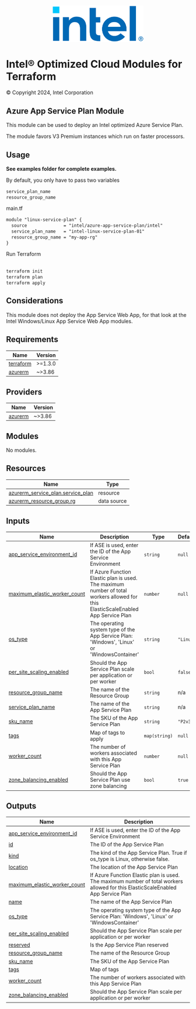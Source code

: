 
<p align="center">
  <img src="https://github.com/intel/terraform-intel-azure-app-service-plan/blob/main/images/logo-classicblue-800px.png?raw=true" alt="Intel Logo" width="250"/>
</p>

# Intel® Optimized Cloud Modules for Terraform

© Copyright 2024, Intel Corporation

## Azure App Service Plan Module

This module can be used to deploy an Intel optimized Azure Service Plan.

The module favors V3 Premium instances which run on faster processors.

## Usage

**See examples folder for complete examples.**

By default, you only have to pass two variables

```hcl
service_plan_name
resource_group_name      
```

main.tf

```hcl
module "linux-service-plan" {
  source              = "intel/azure-app-service-plan/intel"
  service_plan_name   = "intel-linux-service-plan-01"
  resource_group_name = "my-app-rg"
}
```

Run Terraform

```hcl

terraform init  
terraform plan
terraform apply 
```

## Considerations

This module does not deploy the App Service Web App, for that look at the Intel Windows/Linux App Service Web App modules.

<!-- BEGIN_TF_DOCS -->
## Requirements

| Name | Version |
|------|---------|
| <a name="requirement_terraform"></a> [terraform](#requirement\_terraform) | >=1.3.0 |
| <a name="requirement_azurerm"></a> [azurerm](#requirement\_azurerm) | ~>3.86 |

## Providers

| Name | Version |
|------|---------|
| <a name="provider_azurerm"></a> [azurerm](#provider\_azurerm) | ~>3.86 |

## Modules

No modules.

## Resources

| Name | Type |
|------|------|
| [azurerm_service_plan.service_plan](https://registry.terraform.io/providers/hashicorp/azurerm/latest/docs/resources/service_plan) | resource |
| [azurerm_resource_group.rg](https://registry.terraform.io/providers/hashicorp/azurerm/latest/docs/data-sources/resource_group) | data source |

## Inputs

| Name | Description | Type | Default | Required |
|------|-------------|------|---------|:--------:|
| <a name="input_app_service_environment_id"></a> [app\_service\_environment\_id](#input\_app\_service\_environment\_id) | If ASE is used, enter the ID of the App Service Environment | `string` | `null` | no |
| <a name="input_maximum_elastic_worker_count"></a> [maximum\_elastic\_worker\_count](#input\_maximum\_elastic\_worker\_count) | If Azure Function Elastic plan is used. The maximum number of total workers allowed for this ElasticScaleEnabled App Service Plan | `number` | `null` | no |
| <a name="input_os_type"></a> [os\_type](#input\_os\_type) | The operating system type of the App Service Plan: 'Windows', 'Linux' or 'WindowsContainer' | `string` | `"Linux"` | no |
| <a name="input_per_site_scaling_enabled"></a> [per\_site\_scaling\_enabled](#input\_per\_site\_scaling\_enabled) | Should the App Service Plan scale per application or per worker | `bool` | `false` | no |
| <a name="input_resource_group_name"></a> [resource\_group\_name](#input\_resource\_group\_name) | The name of the Resource Group | `string` | n/a | yes |
| <a name="input_service_plan_name"></a> [service\_plan\_name](#input\_service\_plan\_name) | The name of the App Service Plan | `string` | n/a | yes |
| <a name="input_sku_name"></a> [sku\_name](#input\_sku\_name) | The SKU of the App Service Plan | `string` | `"P2v3"` | no |
| <a name="input_tags"></a> [tags](#input\_tags) | Map of tags to apply | `map(string)` | `null` | no |
| <a name="input_worker_count"></a> [worker\_count](#input\_worker\_count) | The number of workers associated with this App Service Plan | `number` | `null` | no |
| <a name="input_zone_balancing_enabled"></a> [zone\_balancing\_enabled](#input\_zone\_balancing\_enabled) | Should the App Service Plan use zone balancing | `bool` | `true` | no |

## Outputs

| Name | Description |
|------|-------------|
| <a name="output_app_service_environment_id"></a> [app\_service\_environment\_id](#output\_app\_service\_environment\_id) | If ASE is used, enter the ID of the App Service Environment |
| <a name="output_id"></a> [id](#output\_id) | The ID of the App Service Plan |
| <a name="output_kind"></a> [kind](#output\_kind) | The kind of the App Service Plan. True if os\_type is Linux, otherwise false. |
| <a name="output_location"></a> [location](#output\_location) | The location of the App Service Plan |
| <a name="output_maximum_elastic_worker_count"></a> [maximum\_elastic\_worker\_count](#output\_maximum\_elastic\_worker\_count) | If Azure Function Elastic plan is used. The maximum number of total workers allowed for this ElasticScaleEnabled App Service Plan |
| <a name="output_name"></a> [name](#output\_name) | The name of the App Service Plan |
| <a name="output_os_type"></a> [os\_type](#output\_os\_type) | The operating system type of the App Service Plan: 'Windows', 'Linux' or 'WindowsContainer' |
| <a name="output_per_site_scaling_enabled"></a> [per\_site\_scaling\_enabled](#output\_per\_site\_scaling\_enabled) | Should the App Service Plan scale per application or per worker |
| <a name="output_reserved"></a> [reserved](#output\_reserved) | Is the App Service Plan reserved |
| <a name="output_resource_group_name"></a> [resource\_group\_name](#output\_resource\_group\_name) | The name of the Resource Group |
| <a name="output_sku_name"></a> [sku\_name](#output\_sku\_name) | The SKU of the App Service Plan |
| <a name="output_tags"></a> [tags](#output\_tags) | Map of tags |
| <a name="output_worker_count"></a> [worker\_count](#output\_worker\_count) | The number of workers associated with this App Service Plan |
| <a name="output_zone_balancing_enabled"></a> [zone\_balancing\_enabled](#output\_zone\_balancing\_enabled) | Should the App Service Plan scale per application or per worker |
<!-- END_TF_DOCS -->